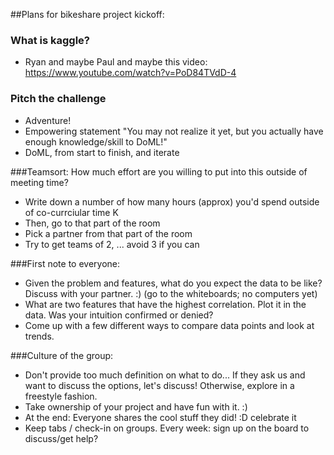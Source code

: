 ##Plans for bikeshare project kickoff:

### What is kaggle? 
* Ryan and maybe Paul and maybe this video: https://www.youtube.com/watch?v=PoD84TVdD-4

### Pitch the challenge
* Adventure!
* Empowering statement "You may not realize it yet, but you actually have enough knowledge/skill to DoML!"
* DoML, from start to finish, and iterate

###Teamsort: How much effort are you willing to put into this outside of meeting time?
* Write down a number of how many hours (approx) you'd spend outside of co-currciular time K
* Then, go to that part of the room
* Pick a partner from that part of the room
* Try to get teams of 2, ... avoid 3 if you can

###First note to everyone:
* Given the problem and features, what do you expect the data to be like? Discuss with your partner. :) (go to the whiteboards; no computers yet)
* What are two features that have the highest correlation. Plot it in the data. Was your intuition confirmed or denied?
* Come up with a few different ways to compare data points and look at trends.

###Culture of the group:
* Don't provide too much definition on what to do... If they ask us and want to discuss the options, let's discuss! Otherwise, explore in a freestyle fashion.
* Take ownership of your project and have fun with it. :)
* At the end: Everyone shares the cool stuff they did! :D celebrate it
* Keep tabs / check-in on groups. Every week: sign up on the board to discuss/get help?

